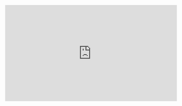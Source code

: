 ﻿<iframe width="560" height="315" src="https://www.youtube.com/embed/LHpGx9BOFPs?list=PL1DEQjXG2xnLgvHTh1MJvWScqgyqvsxSu" frameborder="0" allowfullscreen></iframe>